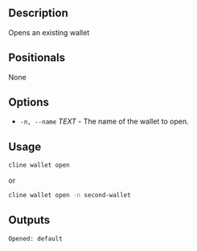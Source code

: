 ## Description

Opens an existing wallet

## Positionals
None
## Options
- `-n, --name` _TEXT_ - The name of the wallet to open.
## Usage


```sh
cline wallet open
```
or
```sh
cline wallet open -n second-wallet
```

## Outputs


```console
Opened: default
```
